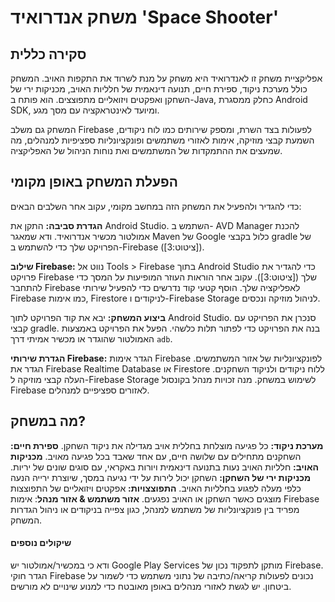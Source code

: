 # משחק אנדרואיד 'Space Shooter'

## סקירה כללית
אפליקציית משחק זו לאנדרואיד היא משחק על מנת לשרוד את התקפות האויב. המשחק כולל מערכת ניקוד, ספירת חיים, תנועה דינאמית של חלליות האויב, מכניקות ירי של השחקן ואפקטים ויזואליים מתפוצצים. הוא פותח ב-Java, כחלק ממסגרת Android SDK, ומיועד לאינטראקציה עם מסך מגע.

המשחק גם משלב Firebase לפעולות בצד השרת, ומספק שירותים כמו לוח ניקודים, השמעת קבצי מוזיקה, אימות לאזורי משתמשים ופונקציונליות ספציפיות למנהלים, מה שמעצים את ההתמקדות של המשתמשים ואת נוחות הניהול של האפליקציה.

## הפעלת המשחק באופן מקומי
כדי להגדיר ולהפעיל את המשחק הזה במחשב מקומי, עקוב אחר השלבים הבאים:

  **הגדרת סביבה:**
     התקן את Android Studio.
     השתמש ב- AVD Manager להכנת אמולטור מכשיר אנדרואיד.
     ודא שמאגר Maven של Google כלול בקבצי gradle של הפרויקט שלך כדי להשתמש ב-Firebase ([ציטוט:3]).

   **שילוב Firebase:**
     נווט אל Tools > Firebase בתוך Android Studio כדי להגדיר את פרויקט Firebase שלך ([ציטוט:3]).
     עקוב אחר הוראות העוזר המופיעות על המסך כדי להתחבר Firebase לאפליקציה שלך.
     הוסף קטעי קוד נדרשים כדי להפעיל שירותי Firebase כמו אימות, Firestore לניקודים ו-Firebase Storage לניהול מוזיקה ונכסים.

   **ביצוע המשחק:**
     יבא את קוד הפרויקט לתוך Android Studio.
     סנכרן את הפרויקט עם קבצי gradle.
     בנה את הפרויקט כדי לפתור תלות כלשהי.
     הפעל את הפרויקט באמצעות האמולטור שהוגדר או מכשיר אמיתי דרך `adb`.

   **הגדרת שירותי Firebase:**
     הגדר אימות Firebase לפונקציונליות של אזור המשתמשים.
     הגדר את Firebase Realtime Database או Firestore ללוח ניקודים ולניקוד השחקנים.
     העלה קבצי מוזיקה ל-Firebase Storage לשימוש במשחק.
     מנה זכויות מנהל בקונסול Firebase לאזורים ספציפיים למנהלים.

## מה במשחק?
  **מערכת ניקוד:** כל פגיעה מוצלחת בחללית אויב מגדילה את ניקוד השחקן.
  **ספירת חיים:** השחקנים מתחילים עם שלושה חיים, עם אחד שאבד בכל פגיעה מאויב.
  **מכניקות האויב:** חלליות האויב נעות בתנועה דינאמית ויורות באקראי, עם סוגים שונים של יריות.
  **מכניקות ירי של השחקן:** השחקן יכול לירות על ידי נגיעה במסך, שיוצרת ירייה הנעה כלפי מעלה לפגוע בחלליות האויב.
  **התפוצצויות:** אפקטים ויזואליים של התפוצצות מוצגים כאשר השחקן או האויב נפגעים.
  **אזור משתמש & אזור מנהל**: אימות Firebase מפריד בין פונקציונליות של משתמש למנהל, כגון צפייה בניקודים או ניהול הגדרות המשחק.
  
#### שיקולים נוספים
  ודא כי במכשיר/אמולטור יש Google Play Services מותקן לתפקוד נכון של Firebase.
  הגדר חוקי Firebase נכונים לפעולות קריאה/כתיבה של נתוני משתמש כדי לשמור על ביטחון.
  יש לגשת לאזורי מנהלים באופן מאובטח כדי למנוע שינויים לא מורשים.
